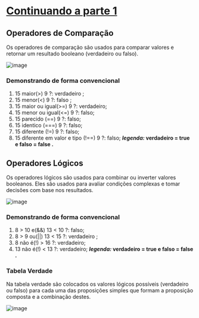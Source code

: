 # [Continuando a parte 1](https://github.com/Karlos-Eduardo-Mrqs/Construction-Html-Css-Javascript/blob/Test/Intera%C3%A7%C3%A3o-Javascript/Modulo%201-Introdu%C3%A7%C3%A3o/Operadores_N%C3%BAmero_03/OperadoresPt1.md)

## Operadores de Comparação 
Os operadores de comparação são usados para comparar valores e retornar um resultado booleano (verdadeiro ou falso). 

![image](https://github.com/user-attachments/assets/0bb2c93f-334e-45b4-b838-2afb01060fb0)

### Demonstrando de forma convencional
1. 15 maior(>) 9 ?: verdadeiro ;
2.  15 menor(<) 9 ?: falso ;
3.  15 maior ou igual(>=) 9 ?: verdadeiro;
4.  15 menor ou igual(<=) 9 ?: falso;
5.  15 parecido (==) 9 ?: falso;
6.  15 identico (===) 9 ?: falso;
7.  15 diferente (!=) 9 ?: falso;
8.  15 diferente em valor e tipo (!==) 9 ?: falso;
**_legenda:_ verdadeiro = true e falso = false .**

## Operadores Lógicos
Os operadores lógicos são usados para combinar ou inverter valores booleanos. Eles são usados para avaliar condições complexas e tomar decisões com base nos resultados. 

![image](https://github.com/user-attachments/assets/b8e25dfe-1f02-4dc8-a947-c9553bae7dbf)

### Demonstrando de forma convencional
1. 8 > 10 e(&&) 13 < 10 ?: falso;
2. 8 > 9 ou(||) 13 < 15 ?: verdadeiro ;
3. 8 não é(!) > 16 ?: verdadeiro;
4. 13 não é(!) < 13 ?: verdadeiro;
**_legenda:_ verdadeiro = true e falso = false .**

### Tabela Verdade
Na tabela verdade são colocados os valores lógicos possíveis (verdadeiro ou falso) para cada uma das proposições simples que formam a proposição composta e a combinação destes.

![image](https://github.com/user-attachments/assets/02ae387a-7667-43c4-abad-bb7737c84fc5)

